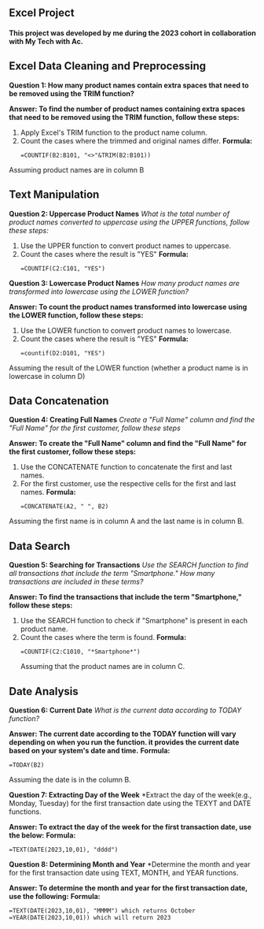 ## Excel Project
#### This project was developed by me during the 2023 cohort in collaboration with My Tech with Ac.


## Excel Data Cleaning and Preprocessing
**Question 1: How many product names contain extra spaces that need to be removed using the TRIM function?**

**Answer: To find the number of product names containing extra spaces that need to be removed using the TRIM function, follow these steps:**
1. Apply Excel's TRIM function to the product name column.
2. Count the cases where the trimmed and original names differ.
   **Formula:**
   ```excel
   =COUNTIF(B2:B101, "<>"&TRIM(B2:B101))
   ```
Assuming product names are in column B

## Text Manipulation
**Question 2: Uppercase Product Names**
*What is the total number of product names converted to uppercase using the UPPER functions, follow these steps:*
1. Use the UPPER function to convert product names to uppercase.
2. Count the cases where the result is "YES"
  **Formula:**
   ``` excel
   =COUNTIF(C2:C101, "YES")
   ```

 **Question 3: Lowercase Product Names**
*How many product names are transformed into lowercase using the LOWER function?*

**Answer: To count the product names transformed into lowercase using the LOWER function, follow these steps:**
  1. Use the LOWER function to convert product names to lowercase.
  2. Count the cases where the result is "YES"
    **Formula:**
     ```excel
     =countif(D2:D101, "YES")
     ```
Assuming the result of the LOWER function (whether a product name is in lowercase in column D)

## Data Concatenation
**Question 4: Creating Full Names**
 *Create a "Full Name" column and find the "Full Name" for the first customer, follow these steps*
 
  **Answer: To create the "Full Name" column and find the "Full Name" for the first customer, follow these steps:**
  1. Use the CONCATENATE function to concatenate the first and last names.
  2. For the first customer, use the respective cells for the first and last names.
     **Formula:**
     ```excel
     =CONCATENATE(A2, " ", B2)
     ```
Assuming the first name is in column A and the last name is in column B.

## Data Search
**Question 5: Searching for Transactions**
*Use the SEARCH function to find all transactions that include the term "Smartphone."
How many transactions are included in these terms?*

**Answer: To find the transactions that include the term "Smartphone," follow these steps:**
1. Use the SEARCH function to check if "Smartphone" is present in each product name.
2. Count the cases where the term is found.
  **Formula:**
   ```excel
   =COUNTIF(C2:C1010, "*Smartphone*")
   ```
   Assuming that the product names are in column C.

## Date Analysis
**Question 6: Current Date**
*What is the current data according to TODAY function?*

**Answer: The current date according to the TODAY function will vary depending on when you run the function. it provides the current date based on your system's date and time.**
  **Formula:**
   ```excel
   =TODAY(B2)
```
Assuming the date is in the column B.

 **Question 7: Extracting Day of the Week**
 *Extract the day of the week(e.g., Monday, Tuesday) for the first transaction date using the TEXYT and DATE functions.

 **Answer: To extract the day of the week for the first transaction date, use the below:**
 **Formula:**
 ```excel
=TEXT(DATE(2023,10,01), "dddd")
```

**Question 8: Determining Month and Year**
*Determine the month and year for the first transaction date using TEXT, MONTH, and YEAR functions.

**Answer: To determine the month and year for the first transaction date, use the following:**
**Formula:**
```excel
=TEXT(DATE(2023,10,01), "MMMM") which returns October
=YEAR(DATE(2023,10,01)) which will return 2023

     
